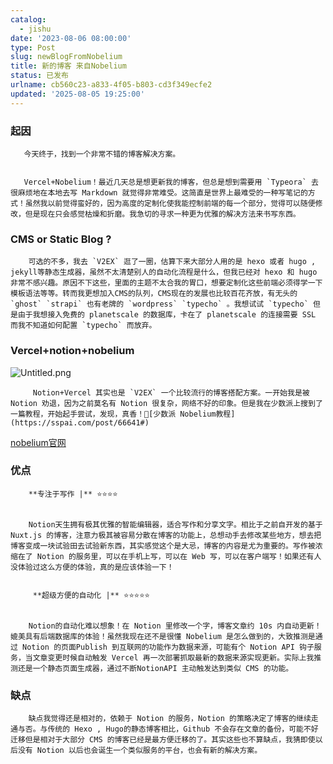 ```yaml
---
catalog:
  - jishu
date: '2023-08-06 08:00:00'
type: Post
slug: newBlogFromNobelium
title: 新的博客 来自Nobelium
status: 已发布
urlname: cb560c23-a833-4f05-b803-cd3f349ecfe2
updated: '2025-08-05 19:25:00'
---
```


### 起因


       今天终于，找到一个非常不错的博客解决方案。


       Vercel+Nobelium！最近几天总是想更新我的博客，但总是想到需要用 `Typeora` 去很麻烦地在本地去写 Markdown 就觉得非常难受。这简直是世界上最难受的一种写笔记的方式！虽然我以前觉得蛮好的，因为高度的定制化使我能控制前端的每一个部分，觉得可以随便修改，但是现在只会感觉枯燥和折磨。我急切的寻求一种更为优雅的解决方法来书写东西。


### CMS or Static Blog ?


        可选的不多，我去 `V2EX` 逛了一圈，估算下来大部分人用的是 hexo 或者 hugo , jekyll等静态生成器，虽然不太清楚别人的自动化流程是什么，但我已经对 hexo 和 hugo 非常不感兴趣。原因不下这些，里面的主题不太合我的胃口，想要定制化这些前端必须得学一下模板语法等等。转而我更想加入CMS的队列，CMS现在的发展也比较百花齐放，有无头的 `ghost` `strapi` 也有老牌的 `wordpress` `typecho` 。我想试试 `typecho` 但是由于我想接入免费的 planetscale 的数据库，卡在了 planetscale 的连接需要 SSL 而我不知道如何配置 `typecho` 而放弃。


### Vercel+notion+nobelium


![Untitled.png](https://prod-files-secure.s3.us-west-2.amazonaws.com/ed141b76-e4f4-4030-b3c9-9f8f9925cc4f/0ecc86b3-acdd-477f-ab59-852a7f533d4c/Untitled.png?X-Amz-Algorithm=AWS4-HMAC-SHA256&X-Amz-Content-Sha256=UNSIGNED-PAYLOAD&X-Amz-Credential=ASIAZI2LB466QQEYBEOQ%2F20250811%2Fus-west-2%2Fs3%2Faws4_request&X-Amz-Date=20250811T151651Z&X-Amz-Expires=3600&X-Amz-Security-Token=IQoJb3JpZ2luX2VjELb%2F%2F%2F%2F%2F%2F%2F%2F%2F%2FwEaCXVzLXdlc3QtMiJHMEUCIG6tPLmDASXNjsRjVpfsnpWbjxoTH1t6jZvyvcC7z5mNAiEA3e2w7Geqlb5f1SsPK4yKvAfQVyk7ZGZibSIbsQumbHQqiAQI7%2F%2F%2F%2F%2F%2F%2F%2F%2F%2F%2FARAAGgw2Mzc0MjMxODM4MDUiDPSoExe6sg76BiUKkCrcA06hxqcTHWaFRauYrv2SJCpon24jd7Jh3sk0bVVjpKEGC5xuA3eXn%2Bd8uVhPmNP8JqURv6lgVHotYcA30Xf23aWsqgVxh%2FipzYeb4T6sb%2F5%2BYXOV%2FjsVLTMKSqibn%2Fxot2GpVANrLqG%2FZCuV3uwIt3UzvZVAr%2F%2Bv4wI5ecQbzar56f%2BYvwaYO0G4FhWT5G4faeggQ07P8uObl%2BOH80eTPZCVeCy4prHGpa06GXk08zT3eLLgT21YI5Z67%2F0msdUyz7jEUqkgiHYSnJ%2FUrI5ZhfS4WYGdcxIHt4KMN%2FXUH4QcUHX3OOUfwhLK03GE2JwMv8FNX8Q9jJ%2F2eo3XbWRfqiIhG7SXHc5RX%2FfsS0GNC1CMv0w%2B2NOgg8Iu9Y3LFyu0%2FrTZIBEqTalEoZsyOamjanga%2B9Wf9LphoPo6pjedKyCodInINSiaLtIklTLGvByC0QybQ4Fg14PNWRA2Xpy%2BxVv3CFkDAGJ1X2iTPOf1pyH3NlMyXsG2XqShhU3YFL1G%2BbZVssAhWg9vs6fAB2miE7zk77V%2FOqIW3lqaR32L%2BpbUbywV77i0M97zP1w%2Bf23xTwRaMKXFA1JLTMtLr6gFAGEngly6sPE35dGzTFnvWW7zQhql6mX0%2FKdDNI33MO%2Fy58QGOqUBhvxgCj%2Bn5Y5VqAP9%2FMlQU%2B3N8H7fr7ZyTrHY0FL2Ebwyo1yelqq5oPL9fOT7VJzyfPKkQDk5%2FQuiwKXI1%2B8nda9UIi8TROoU3UE%2FUQPHgXeoFHW38abK6wVojDeE%2F%2FhGMdZBWL9S9T%2FkymGq%2BEqgb5OaXC%2FT7bXRkb3z%2FPeflbc8ckG9qEyBwL2GRC1gpLG%2B1RbpmN6LbjrnxFh91ER9siZ54K4b&X-Amz-Signature=7f8594a08725df2975833c9b2d6b178fc43adf13e23ae5c3803785590b24ab2d&X-Amz-SignedHeaders=host&x-amz-checksum-mode=ENABLED&x-id=GetObject)


         Notion+Vercel 其实也是 `V2EX` 一个比较流行的博客搭配方案。一开始我是被 Notion 劝退，因为之前莫名有 Notion 很复杂，网络不好的印象。但是我在少数派上搜到了一篇教程，开始起手尝试，发现，真香！🔗[少数派 Nobelium教程](https://sspai.com/post/66641#) 


[nobelium官网](https://nobelium.js.org/)


### 优点


        **专注于写作 |** ⭐⭐⭐⭐


        Notion天生拥有极其优雅的智能编辑器，适合写作和分享文字。相比于之前自开发的基于Nuxt.js 的博客，注意力极其被容易分散在博客的功能上，总想动手去修改某些地方，想去把博客变成一块试验田去试验新东西，其实感觉这个是大忌，博客的内容是尤为重要的。写作被浓缩在了 Notion 的服务里，可以在手机上写，可以在 Web 写，可以在客户端写！如果还有人没体验过这么方便的体验，真的是应该体验一下！


         **超级方便的自动化 |** ⭐⭐⭐⭐⭐


        Notion的自动化难以想象！在 Notion 里修改一个字，博客文章约 10s 内自动更新！媲美具有后端数据库的体验！虽然我现在还不是很懂 Nobelium 是怎么做到的，大致推测是通过 Notion 的页面Publish 到互联网的功能作为数据来源，可能有个 Notion API 钩子服务，当文章变更时候自动触发 Vercel 再一次部署抓取最新的数据来源实现更新。实际上我推测还是一个静态页面生成器，通过不断NotionAPI 主动触发达到类似 CMS 的功能。


### 缺点


        缺点我觉得还是相对的，依赖于 Notion 的服务，Notion 的策略决定了博客的继续走通与否。与传统的 Hexo , Hugo的静态博客相比，Github 不会存在文章的备份，可能不好迁移但是相对于大部分 CMS 的博客已经是最方便迁移的了。其实这些也不算缺点，我猜即使以后没有 Notion 以后也会诞生一个类似服务的平台，也会有新的解决方案。

